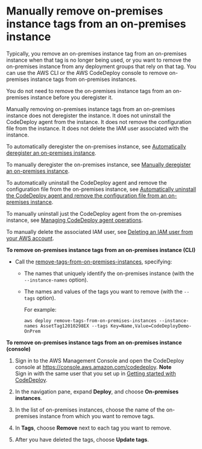 # Manually remove on\-premises instance tags from an on\-premises instance<a name="on-premises-instances-operations-remove-tags"></a>

Typically, you remove an on\-premises instance tag from an on\-premises instance when that tag is no longer being used, or you want to remove the on\-premises instance from any deployment groups that rely on that tag\. You can use the AWS CLI or the AWS CodeDeploy console to remove on\-premises instance tags from on\-premises instances\.

You do not need to remove the on\-premises instance tags from an on\-premises instance before you deregister it\. 

Manually removing on\-premises instance tags from an on\-premises instance does not deregister the instance\. It does not uninstall the CodeDeploy agent from the instance\. It does not remove the configuration file from the instance\. It does not delete the IAM user associated with the instance\. 

To automatically deregister the on\-premises instance, see [Automatically deregister an on\-premises instance](on-premises-instances-operations-deregister-automatically.md)\.

To manually deregister the on\-premises instance, see [Manually deregister an on\-premises instance](on-premises-instances-operations-deregister-manually.md)\.

To automatically uninstall the CodeDeploy agent and remove the configuration file from the on\-premises instance, see [Automatically uninstall the CodeDeploy agent and remove the configuration file from an on\-premises instance](on-premises-instances-operations-uninstall-agent.md)\.

To manually uninstall just the CodeDeploy agent from the on\-premises instance, see [Managing CodeDeploy agent operations](codedeploy-agent-operations.md)\.

To manually delete the associated IAM user, see [Deleting an IAM user from your AWS account](https://docs.aws.amazon.com/IAM/latest/UserGuide/Using_DeletingUserFromAccount.html)\. 

**To remove on\-premises instance tags from an on\-premises instance \(CLI\)**
+ Call the [remove\-tags\-from\-on\-premises\-instances](https://docs.aws.amazon.com/cli/latest/reference/deploy/remove-tags-from-on-premises-instances.html), specifying:

   
  + The names that uniquely identify the on\-premises instance \(with the `--instance-names` option\)\. 
  + The names and values of the tags you want to remove \(with the `--tags` option\)\.

    For example:

    ```
    aws deploy remove-tags-from-on-premises-instances --instance-names AssetTag12010298EX --tags Key=Name,Value=CodeDeployDemo-OnPrem
    ```

**To remove on\-premises instance tags from an on\-premises instance \(console\)**

1. Sign in to the AWS Management Console and open the CodeDeploy console at [https://console\.aws\.amazon\.com/codedeploy](https://console.aws.amazon.com/codedeploy)\.
**Note**  
Sign in with the same user that you set up in [Getting started with CodeDeploy](getting-started-codedeploy.md)\.

1. In the navigation pane, expand **Deploy**, and choose **On\-premises instances**\.

1. In the list of on\-premises instances, choose the name of the on\-premises instance from which you want to remove tags\.

1. In **Tags**, choose **Remove** next to each tag you want to remove\.

1. After you have deleted the tags, choose **Update tags**\.